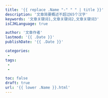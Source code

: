 ```yaml
---
title: '{{ replace .Name "-" " " | title }}'
description: '文章简要概述不超过65个汉字'
keywords: '文章关键词1,文章关键词2,文章关键词3'
isCJKLanguage: true

author: '文章作者'
lastmod: '{{ .Date }}'
publishDate: '{{ .Date }}'

categories:
 - 
tags:
 - 
 - 

toc: false
draft: true
url: '{{ lower .Name }}.html'
---
```

